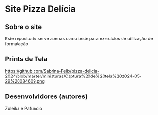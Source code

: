 # Site Pizza Delícia

## Sobre o site
Este repositorio serve apenas como teste para exercicios de utilização de formatação

## Prints de Tela
https://github.com/Sabrina-Felix/pizza-delicia-2024/blob/master/miniaturas/Captura%20de%20tela%202024-05-29%20084609.png

## Desenvolvidores (autores)
Zuleika e Pafuncio
